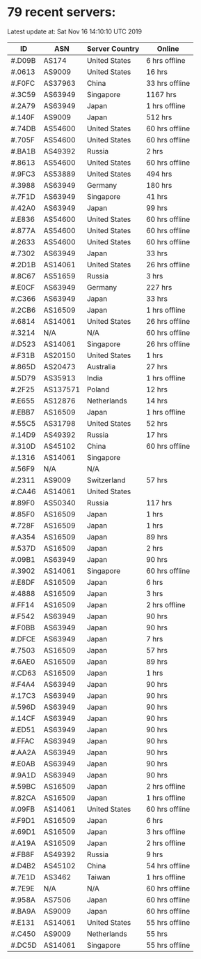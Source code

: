 # 79 recent servers:

Latest update at: Sat Nov 16 14:10:10 UTC 2019

| ID | ASN | Server Country | Online |
| -- | --- | -------------- | ------ |
| #.D09B | AS174 | United States | 6 hrs offline |
| #.0613 | AS9009 | United States | 16 hrs |
| #.F0FC | AS37963 | China | 33 hrs offline |
| #.3C59 | AS63949 | Singapore | 1167 hrs |
| #.2A79 | AS63949 | Japan | 1 hrs offline |
| #.140F | AS9009 | Japan | 512 hrs |
| #.74DB | AS54600 | United States | 60 hrs offline |
| #.705F | AS54600 | United States | 60 hrs offline |
| #.BA1B | AS49392 | Russia | 2 hrs |
| #.8613 | AS54600 | United States | 60 hrs offline |
| #.9FC3 | AS53889 | United States | 494 hrs |
| #.3988 | AS63949 | Germany | 180 hrs |
| #.7F1D | AS63949 | Singapore | 41 hrs |
| #.42A0 | AS63949 | Japan | 99 hrs |
| #.E836 | AS54600 | United States | 60 hrs offline |
| #.877A | AS54600 | United States | 60 hrs offline |
| #.2633 | AS54600 | United States | 60 hrs offline |
| #.7302 | AS63949 | Japan | 33 hrs |
| #.2D1B | AS14061 | United States | 26 hrs offline |
| #.8C67 | AS51659 | Russia | 3 hrs |
| #.E0CF | AS63949 | Germany | 227 hrs |
| #.C366 | AS63949 | Japan | 33 hrs |
| #.2CB6 | AS16509 | Japan | 1 hrs offline |
| #.6814 | AS14061 | United States | 26 hrs offline |
| #.3214 | N/A | N/A | 60 hrs offline |
| #.D523 | AS14061 | Singapore | 26 hrs offline |
| #.F31B | AS20150 | United States | 1 hrs |
| #.865D | AS20473 | Australia | 27 hrs |
| #.5D79 | AS35913 | India | 1 hrs offline |
| #.2F25 | AS137571 | Poland | 12 hrs |
| #.E655 | AS12876 | Netherlands | 14 hrs |
| #.EBB7 | AS16509 | Japan | 1 hrs offline |
| #.55C5 | AS31798 | United States | 52 hrs |
| #.14D9 | AS49392 | Russia | 17 hrs |
| #.310D | AS45102 | China | 60 hrs offline |
| #.1316 | AS14061 | Singapore | |
| #.56F9 | N/A | N/A | |
| #.2311 | AS9009 | Switzerland | 57 hrs |
| #.CA46 | AS14061 | United States | |
| #.89F0 | AS50340 | Russia | 117 hrs |
| #.85F0 | AS16509 | Japan | 1 hrs |
| #.728F | AS16509 | Japan | 1 hrs |
| #.A354 | AS16509 | Japan | 89 hrs |
| #.537D | AS16509 | Japan | 2 hrs |
| #.09B1 | AS63949 | Japan | 90 hrs |
| #.3902 | AS14061 | Singapore | 60 hrs offline |
| #.E8DF | AS16509 | Japan | 6 hrs |
| #.4888 | AS16509 | Japan | 3 hrs |
| #.FF14 | AS16509 | Japan | 2 hrs offline |
| #.F542 | AS63949 | Japan | 90 hrs |
| #.F0BB | AS63949 | Japan | 90 hrs |
| #.DFCE | AS63949 | Japan | 7 hrs |
| #.7503 | AS16509 | Japan | 57 hrs |
| #.6AE0 | AS16509 | Japan | 89 hrs |
| #.CD63 | AS16509 | Japan | 1 hrs |
| #.F4A4 | AS63949 | Japan | 90 hrs |
| #.17C3 | AS63949 | Japan | 90 hrs |
| #.596D | AS63949 | Japan | 90 hrs |
| #.14CF | AS63949 | Japan | 90 hrs |
| #.ED51 | AS63949 | Japan | 90 hrs |
| #.FFAC | AS63949 | Japan | 90 hrs |
| #.AA2A | AS63949 | Japan | 90 hrs |
| #.E0AB | AS63949 | Japan | 90 hrs |
| #.9A1D | AS63949 | Japan | 90 hrs |
| #.59BC | AS16509 | Japan | 2 hrs offline |
| #.82CA | AS16509 | Japan | 1 hrs offline |
| #.09FB | AS14061 | United States | 60 hrs offline |
| #.F9D1 | AS16509 | Japan | 6 hrs |
| #.69D1 | AS16509 | Japan | 3 hrs offline |
| #.A19A | AS16509 | Japan | 2 hrs offline |
| #.FB8F | AS49392 | Russia | 9 hrs |
| #.D4B2 | AS45102 | China | 54 hrs offline |
| #.7E1D | AS3462 | Taiwan | 1 hrs offline |
| #.7E9E | N/A | N/A | 60 hrs offline |
| #.958A | AS7506 | Japan | 60 hrs offline |
| #.BA9A | AS9009 | Japan | 60 hrs offline |
| #.E131 | AS14061 | United States | 55 hrs offline |
| #.C450 | AS9009 | Netherlands | 55 hrs |
| #.DC5D | AS14061 | Singapore | 55 hrs offline |

